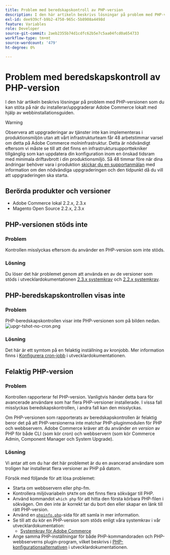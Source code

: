 ```yaml
---
title: Problem med beredskapskontroll av PHP-version
description: I den här artikeln beskrivs lösningar på problem med PHP-versionen som du kan stöta på när du installerar/uppgraderar Adobe Commerce lokalt med hjälp av webbinstallationsguiden.
exl-id: dee939cf-b9b2-4750-965c-5b8908a4498d
feature: Variables
role: Developer
source-git-commit: 2aeb2355b74d1cdfc62b5e7c5aa04fcd0a654733
workflow-type: tm+mt
source-wordcount: '479'
ht-degree: 0%

---
```


# Problem med beredskapskontroll av PHP-version

I den här artikeln beskrivs lösningar på problem med PHP-versionen som du kan stöta på när du installerar/uppgraderar Adobe Commerce lokalt med hjälp av webbinstallationsguiden.

>[!WARNING]
>
>Observera att uppgraderingar av tjänster inte kan implementeras i produktionsmiljön utan att vårt infrastrukturteam får 48 arbetstimmar varsel om detta på Adobe Commerce molninfrastruktur. Detta är nödvändigt eftersom vi måste se till att det finns en infrastruktursupporttekniker tillgänglig som kan uppdatera din konfiguration inom en önskad tidsram med minimala driftavbrott i din produktionsmiljö. Så 48 timmar före när dina ändringar behöver vara i produktion [skickar du en supportanmälan](/help/help-center-guide/help-center/magento-help-center-user-guide.md#submit-ticket) med information om den nödvändiga uppgraderingen och den tidpunkt då du vill att uppgraderingen ska starta.

## Berörda produkter och versioner

* Adobe Commerce lokal 2.2.x, 2.3.x
* Magento Open Source 2.2.x, 2.3.x

## PHP-versionen stöds inte

### Problem

Kontrollen misslyckas eftersom du använder en PHP-version som inte stöds.

### Lösning

Du löser det här problemet genom att använda en av de versioner som stöds i utvecklardokumentationen [2.3.x systemkrav](https://experienceleague.adobe.com/en/docs/commerce-operations/installation-guide/system-requirements) och [ 2.2.x systemkrav](https://experienceleague.adobe.com/en/docs/commerce-operations/installation-guide/system-requirements).

## PHP-beredskapskontrollen visas inte

### Problem

PHP-beredskapskontrollen visar inte PHP-versionen som på bilden nedan.
![upgr-tshot-no-cron.png](assets/upgr-tshoot-no-cron.png)

### Lösning

Det här är ett symtom på en felaktig inställning av kronjobb. Mer information finns i [Konfigurera cron-jobb](https://experienceleague.adobe.com/en/docs/commerce-operations/installation-guide/next-steps/configuration) i utvecklardokumentationen.

## Felaktig PHP-version

### Problem

Kontrollen rapporterar fel PHP-version. Vanligtvis händer detta bara för avancerade användare som har flera PHP-versioner installerade. I vissa fall misslyckas beredskapskontrollen, i andra fall kan den misslyckas.

Om PHP-versionen som rapporterats av beredskapskontrollen är felaktig beror det på att PHP-versionerna inte matchar PHP-pluginmodulen för PHP och webbservern. Adobe Commerce kräver att du använder *en version* av PHP för både CLI (som kör cron) och webbservern (som kör Commerce Admin, Component Manager och System Upgrade).

### Lösning

Vi antar att om du har det här problemet är du en avancerad användare som troligen har installerat flera versioner av PHP på datorn.

Försök med följande för att lösa problemet:

* Starta om webbservern eller php-fm.
* Kontrollera miljövariabeln `$PATH` om det finns flera sökvägar till PHP.
* Använd kommandot `which php` för att hitta den första körbara PHP-filen i sökvägen. Om den inte är korrekt tar du bort den eller skapar en länk till rätt PHP-version.
* Använd en [`phpinfo.php`](https://experienceleague.adobe.com/en/docs/commerce-operations/installation-guide/prerequisites/optional-software)-sida för att samla in mer information.
* Se till att du kör en PHP-version som stöds enligt våra systemkrav i vår utvecklardokumentation:
   * [Systemkrav för Adobe Commerce](https://experienceleague.adobe.com/en/docs/commerce-operations/installation-guide/system-requirements)
* Ange samma PHP-inställningar för både PHP-kommandoraden och PHP-webbserverns plugin-program, vilket beskrivs i [PHP-konfigurationsalternativen](https://experienceleague.adobe.com/en/docs/commerce-operations/installation-guide/system-requirements#php-settings) i utvecklardokumentationen.

